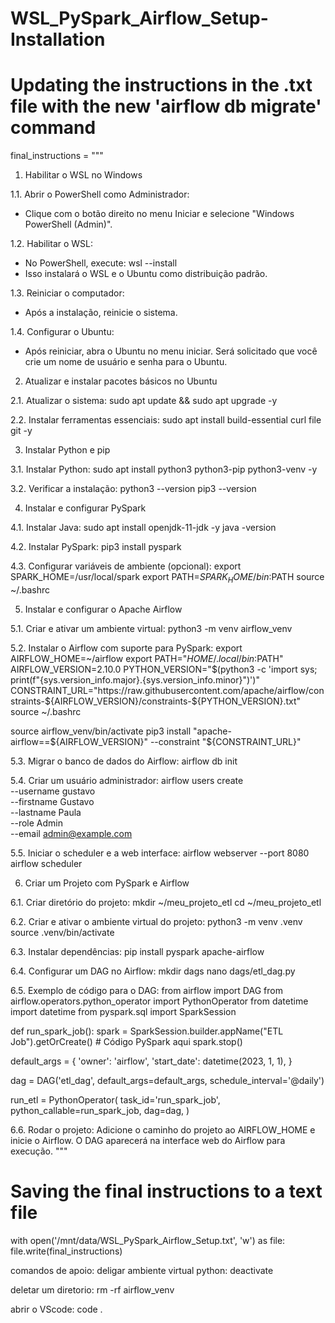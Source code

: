 # WSL_PySpark_Airflow_Setup-Installation


# Updating the instructions in the .txt file with the new 'airflow db migrate' command
final_instructions = """
1. Habilitar o WSL no Windows

1.1. Abrir o PowerShell como Administrador:
- Clique com o botão direito no menu Iniciar e selecione "Windows PowerShell (Admin)".

1.2. Habilitar o WSL:
- No PowerShell, execute:
  wsl --install
- Isso instalará o WSL e o Ubuntu como distribuição padrão.

1.3. Reiniciar o computador:
- Após a instalação, reinicie o sistema.

1.4. Configurar o Ubuntu:
- Após reiniciar, abra o Ubuntu no menu iniciar. Será solicitado que você crie um nome de usuário e senha para o Ubuntu.

2. Atualizar e instalar pacotes básicos no Ubuntu

2.1. Atualizar o sistema:
  sudo apt update && sudo apt upgrade -y

2.2. Instalar ferramentas essenciais:
  sudo apt install build-essential curl file git -y

3. Instalar Python e pip

3.1. Instalar Python:
  sudo apt install python3 python3-pip python3-venv -y

3.2. Verificar a instalação:
  python3 --version
  pip3 --version

4. Instalar e configurar PySpark

4.1. Instalar Java:
  sudo apt install openjdk-11-jdk -y
  java -version

4.2. Instalar PySpark:
  pip3 install pyspark

4.3. Configurar variáveis de ambiente (opcional):
  export SPARK_HOME=/usr/local/spark
  export PATH=$SPARK_HOME/bin:$PATH
  source ~/.bashrc

5. Instalar e configurar o Apache Airflow

5.1. Criar e ativar um ambiente virtual:
  python3 -m venv airflow_venv

5.2. Instalar o Airflow com suporte para PySpark:
  export AIRFLOW_HOME=~/airflow
  export PATH="$HOME/.local/bin:$PATH"
  AIRFLOW_VERSION=2.10.0
  PYTHON_VERSION="$(python3 -c 'import sys; print(f"{sys.version_info.major}.{sys.version_info.minor}")')"
  CONSTRAINT_URL="https://raw.githubusercontent.com/apache/airflow/constraints-${AIRFLOW_VERSION}/constraints-${PYTHON_VERSION}.txt"
  source ~/.bashrc

  source airflow_venv/bin/activate
  pip3 install "apache-airflow==${AIRFLOW_VERSION}" --constraint "${CONSTRAINT_URL}"

5.3. Migrar o banco de dados do Airflow:
  airflow db init

5.4. Criar um usuário administrador:
  airflow users create \
      --username gustavo \
      --firstname Gustavo \
      --lastname Paula \
      --role Admin \
      --email admin@example.com

5.5. Iniciar o scheduler e a web interface:
  airflow webserver --port 8080
  airflow scheduler

6. Criar um Projeto com PySpark e Airflow

6.1. Criar diretório do projeto:
  mkdir ~/meu_projeto_etl
  cd ~/meu_projeto_etl

6.2. Criar e ativar o ambiente virtual do projeto:
  python3 -m venv .venv
  source .venv/bin/activate

6.3. Instalar dependências:
  pip install pyspark apache-airflow

6.4. Configurar um DAG no Airflow:
  mkdir dags
  nano dags/etl_dag.py

6.5. Exemplo de código para o DAG:
  from airflow import DAG
  from airflow.operators.python_operator import PythonOperator
  from datetime import datetime
  from pyspark.sql import SparkSession

  def run_spark_job():
      spark = SparkSession.builder.appName("ETL Job").getOrCreate()
      # Código PySpark aqui
      spark.stop()

  default_args = {
      'owner': 'airflow',
      'start_date': datetime(2023, 1, 1),
  }

  dag = DAG('etl_dag', default_args=default_args, schedule_interval='@daily')

  run_etl = PythonOperator(
      task_id='run_spark_job',
      python_callable=run_spark_job,
      dag=dag,
  )

6.6. Rodar o projeto:
  Adicione o caminho do projeto ao AIRFLOW_HOME e inicie o Airflow.
  O DAG aparecerá na interface web do Airflow para execução.
"""

# Saving the final instructions to a text file
with open('/mnt/data/WSL_PySpark_Airflow_Setup.txt', 'w') as file:
    file.write(final_instructions)



comandos de apoio:
deligar ambiente virtual python:
  deactivate

deletar um diretorio:
  rm -rf airflow_venv

abrir o VScode:
  code .
